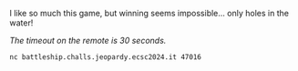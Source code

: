 I like so much this game, but winning seems impossible... only holes in the water!

_The timeout on the remote is 30 seconds._

`nc battleship.challs.jeopardy.ecsc2024.it 47016`
